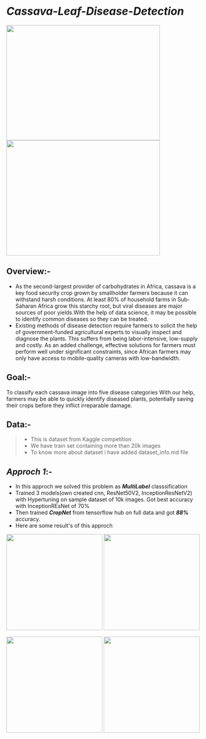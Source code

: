 # ***Cassava-Leaf-Disease-Detection***

<img src="https://user-images.githubusercontent.com/75840165/110804699-6b38d200-82a6-11eb-85fc-dc4e48dfa249.jpg" height=300, width=400 />  <img src="https://user-images.githubusercontent.com/75840165/110804685-68d67800-82a6-11eb-854b-a6c6711a853b.jpg" height=300, width=400 /> 

## Overview:-
* As the second-largest provider of carbohydrates in Africa, cassava is a key food security crop grown by smallholder farmers because it can withstand harsh conditions.
At least 80% of household farms in Sub-Saharan Africa grow this starchy root, but viral diseases are major sources of poor yields.With the help of data science, it 
may be possible to identify common diseases so they can be treated.
* Existing methods of disease detection require farmers to solicit the help of government-funded agricultural experts to visually inspect and diagnose the plants. This 
suffers from being labor-intensive, low-supply and costly. As an added challenge, effective solutions for farmers must perform well under significant constraints, since
African farmers may only have access to mobile-quality cameras with low-bandwidth.

## Goal:- 
To classify each cassava image into five disease categories  With our help, farmers may be able to quickly 
identify diseased plants, potentially saving their crops before they inflict irreparable damage.

## Data:- 
>* This is dataset from Kaggle competition 
>* We have train set containing  more than 20k images
>* To know more about dataset i have added dataset_info.md file

## ***Approch 1***:-
* In this approch we solved this problem as ***MultiLabel*** classsification 
* Trained 3 models(own created cnn, ResNet50V2, InceptionResNetV2) with Hypertuning on sample dataset of 10k images. Got best accuracy with InceptionREsNet of 70%
* Then trained ***CropNet*** from tensorflow hub on full data and got ***88%*** accuracy.
* Here are some result's of this approch

<img src="https://user-images.githubusercontent.com/75840165/111299311-cafff600-8675-11eb-8ae4-83aa2b658dbb.png" height=250, weight=350 />    <img src="https://user-images.githubusercontent.com/75840165/111299323-ce937d00-8675-11eb-9d45-11926101c0e7.png" height=250, weight=350 /> 

<img src="https://user-images.githubusercontent.com/75840165/111299331-d05d4080-8675-11eb-9b2a-f1f090b34a2d.png" height=250, weight=350 />  <img src="https://user-images.githubusercontent.com/75840165/111299333-d18e6d80-8675-11eb-8d91-af4cb545e5c3.png" height=250, weight=350 />

